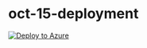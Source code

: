 # oct-15-deployment

[![Deploy to Azure](https://azuredeploy.net/deploybutton.svg)](https://deploy.azure.com/?repository=https://github.com/farrukh-kaispe/oct-11-phase-2/azuredeploy.json)